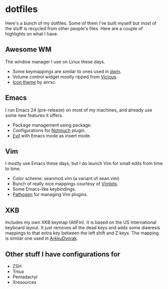 # dotfiles

Here's a bunch of my dotfiles. Some of them I've built myself but most of the
stuff is recycled from other people's files. Here are a couple of highlights on
what I have:

## Awesome WM

The window manager I use on Linux these days.

- Some keymappings are similar to ones used in [dwm][].
- Volume control widget mostly ripped from [Vicious][].
- [Icon theme][icons] by anrxc.

## Emacs

I run Emacs 24 (pre-release) on most of my machines, and already use some new
features it offers.

- Package management using package.
- Configurations for [Notmuch][] plugin.
- [Evil][] with Emacs mode as insert mode.

## Vim

I mostly use Emacs these days, but I do launch Vim for small edits from time to
time.

- Color scheme: seanmod.vim (a variant of sean.vim)
- Bunch of really nice mappings courtesy of [Vimbits][].
- Some Emacs-like keybindings.
- [Pathogen][] for managing Vim plugins.

## XKB

Includes my own XKB keymap (AltFin). It is based on the US International
keyboard layout. It just removes all the dead keys and adds some diaeresis
mappings to that extra key between the left shift and Z keys. The mapping is
similar one used in [ArkkuDvorak][].

## Other stuff I have configurations for

- ZSH
- Tmux
- Pentadactyl
- Xresources

[dwm]: http://dwm.suckless.org/
[Vicious]: http://awesome.naquadah.org/wiki/Vicious
[icons]: http://awesome.naquadah.org/wiki/Nice_Icons
[Notmuch]: http://notmuchmail.org/
[Evil]: http://emacswiki.org/emacs/Evil
[Vimbits]: http://vimbits.com/
[Pathogen]: https://github.com/tpope/vim-pathogen
[ArkkuDvorak]: http://www.cs.helsinki.fi/u/kkuloves/dvorak.shtml
